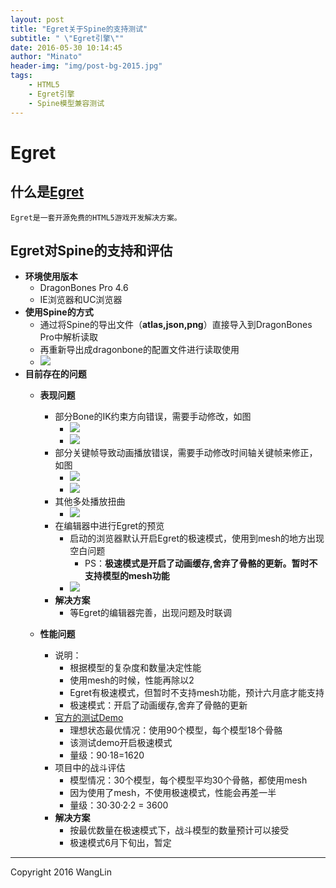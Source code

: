 ```yaml
---
layout: post
title: "Egret关于Spine的支持测试"
subtitle: " \"Egret引擎\""
date: 2016-05-30 10:14:45
author: "Minato"
header-img: "img/post-bg-2015.jpg"
tags:
    - HTML5
    - Egret引擎
    - Spine模型兼容测试
---
```


# Egret

## 什么是[Egret][url1]

    Egret是一套开源免费的HTML5游戏开发解决方案。

## Egret对Spine的支持和评估
* **环境使用版本**
    * DragonBones Pro 4.6
    * IE浏览器和UC浏览器
* **使用Spine的方式**
    * 通过将Spine的导出文件（**atlas,json,png**）直接导入到DragonBones Pro中解析读取
    * 再重新导出成dragonbone的配置文件进行读取使用
    * ![][pic1]
* **目前存在的问题**
    * **表现问题**
        * 部分Bone的IK约束方向错误，需要手动修改，如图
            * ![][pic2]
            * ![][pic3]
        * 部分关键帧导致动画播放错误，需要手动修改时间轴关键帧来修正，如图
            * ![][pic4]
            * ![][pic5]
        * 其他多处播放扭曲
            * ![][pic7]
        * 在编辑器中进行Egret的预览
            * 启动的浏览器默认开启Egret的极速模式，使用到mesh的地方出现空白问题
                * PS：**极速模式是开启了动画缓存,舍弃了骨骼的更新。暂时不支持模型的mesh功能**
            * ![][pic6]
        * **解决方案**
            * 等Egret的编辑器完善，出现问题及时联调
            
    * **性能问题**
        * 说明：
            * 根据模型的复杂度和数量决定性能
            * 使用mesh的时候，性能再除以2
            * Egret有极速模式，但暂时不支持mesh功能，预计六月底才能支持
            * 极速模式：开启了动画缓存,舍弃了骨骼的更新
        * [官方的测试Demo][url2]
            * 理想状态最优情况：使用90个模型，每个模型18个骨骼
            * 该测试demo开启极速模式
            * 量级：90·18=1620
        * 项目中的战斗评估
            * 模型情况：30个模型，每个模型平均30个骨骼，都使用mesh
            * 因为使用了mesh，不使用极速模式，性能会再差一半
            * 量级：30·30·2·2 = 3600
        * **解决方案**
            * 按最优数量在极速模式下，战斗模型的数量预计可以接受
            * 极速模式6月下旬出，暂定
    
    

------

Copyright 2016 WangLin

[url1]:http://www.egret.com/
[url2]:http://edn.egret.com/cn/article/index/id/492



[pic1]:../../../../img/post_h5_img/pic1.jpg
[pic2]:../../../../img/post_h5_img/pic2.jpg
[pic3]:../../../../img/post_h5_img/pic3.jpg
[pic4]:../../../../img/post_h5_img/pic4.jpg
[pic5]:../../../../img/post_h5_img/pic5.jpg
[pic6]:../../../../img/post_h5_img/pic6.jpg
[pic7]:../../../../img/post_h5_img/pic7.jpg

